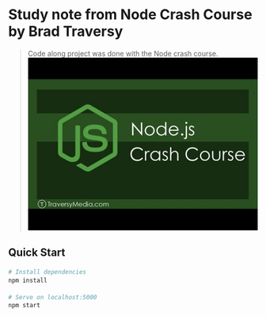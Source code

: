 # Study note from Node Crash Course by Brad Traversy

> Code along project was done with the Node crash course.
> [![Watch the video](youthumb_fBNz5xF-Kx4_high.png)](https://youtu.be/fBNz5xF-Kx4?si=JsAm8scNScgUY3BS)


## Quick Start

```bash
# Install dependencies
npm install

# Serve on localhost:5000
npm start
```
